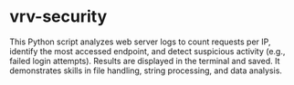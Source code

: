 # vrv-security
This Python script analyzes web server logs to count requests per IP, identify the most accessed endpoint, and detect suspicious activity (e.g., failed login attempts). Results are displayed in the terminal and saved. It demonstrates skills in file handling, string processing, and data analysis.
